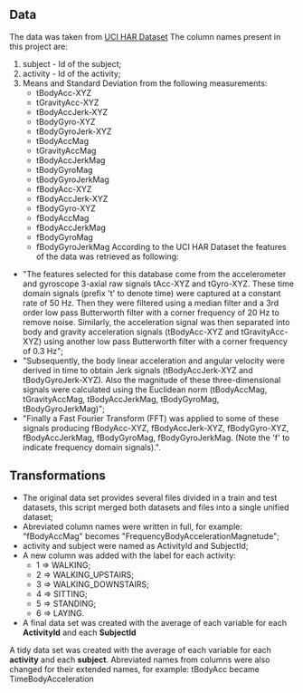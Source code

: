 ## Data
The data was taken from [UCI HAR Dataset](https://d396qusza40orc.cloudfront.net/getdata%2Fprojectfiles%2FUCI%20HAR%20Dataset.zip)
The column names present in this project are:
1. subject - Id of the subject;
2. activity - Id of the activity;
3. Means and Standard Deviation from the following measurements:
      * tBodyAcc-XYZ
      * tGravityAcc-XYZ
      * tBodyAccJerk-XYZ
      * tBodyGyro-XYZ
      * tBodyGyroJerk-XYZ
      * tBodyAccMag
      * tGravityAccMag
      * tBodyAccJerkMag
      * tBodyGyroMag
      * tBodyGyroJerkMag
      * fBodyAcc-XYZ
      * fBodyAccJerk-XYZ
      * fBodyGyro-XYZ
      * fBodyAccMag
      * fBodyAccJerkMag
      * fBodyGyroMag
      * fBodyGyroJerkMag
According to the UCI HAR Dataset the features of the data was retrieved as following: 
- "The features selected for this database come from the accelerometer and gyroscope 3-axial raw signals tAcc-XYZ and tGyro-XYZ. These time domain signals (prefix 't' to denote time) were captured at a constant rate of 50 Hz. Then they were filtered using a median filter and a 3rd order low pass Butterworth filter with a corner frequency of 20 Hz to remove noise. Similarly, the acceleration signal was then separated into body and gravity acceleration signals (tBodyAcc-XYZ and tGravityAcc-XYZ) using another low pass Butterworth filter with a corner frequency of 0.3 Hz"; 
- "Subsequently, the body linear acceleration and angular velocity were derived in time to obtain Jerk signals (tBodyAccJerk-XYZ and tBodyGyroJerk-XYZ). Also the magnitude of these three-dimensional signals were calculated using the Euclidean norm (tBodyAccMag, tGravityAccMag, tBodyAccJerkMag, tBodyGyroMag, tBodyGyroJerkMag)"; 
- "Finally a Fast Fourier Transform (FFT) was applied to some of these signals producing fBodyAcc-XYZ, fBodyAccJerk-XYZ, fBodyGyro-XYZ, fBodyAccJerkMag, fBodyGyroMag, fBodyGyroJerkMag. (Note the 'f' to indicate frequency domain signals).".
## Transformations
- The original data set provides several files divided in a train and test datasets, this script merged both datasets and files into a single unified dataset;
- Abreviated column names were written in full, for example: "fBodyAccMag" becomes "FrequencyBodyAccelerationMagnetude";
- activity and subject were named as ActivityId and SubjectId;
- A new column was added with the label for each activity:
     - 1 => WALKING;
     - 2 => WALKING_UPSTAIRS;
     - 3 => WALKING_DOWNSTAIRS;
     - 4 => SITTING;
     - 5 => STANDING;
     - 6 => LAYING.
 - A final data set was created with the average of each variable for each **ActivityId** and each **SubjectId**

A tidy data set was created with the average of each variable for each **activity** and each **subject**.
Abreviated names from columns were also changed for their extended names, for example: tBodyAcc became TimeBodyAcceleration

